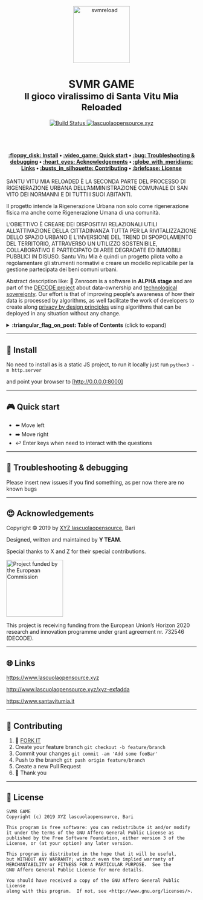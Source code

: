 <p align="center">
  <a href="https://www.dyne.org">
    <img alt="svmreload" src="http://www.lascuolaopensource.xyz/content/2-xyz-exfadda/svmreload.jpg" width="150" />
  </a>
</p>

<h1 align="center">
  SVMR GAME</br>
  <sub>Il gioco viralissimo di Santa Vitu Mia Reloaded</sub>
</h1>
  
<p align="center">
  <a href="https://travis-ci.com/DECODEproject/{project_name}">
    <img src="https://travis-ci.com/DECODEproject/{project_name}.svg?branch=master" alt="Build Status">
  </a>
  <a href="https://dyne.org">
    <img src="https://img.shields.io/badge/%3C%2F%3E%20with%20%E2%9D%A4%20by-SOS-red.svg" alt="lascuolaopensource.xyz">
  </a>
</p>

<br><br>

<h4 align="center">
  <a href="#floppy_disk-install">:floppy_disk: Install</a>
  <span> • </span>
  <a href="#video_game-quick-start">:video_game: Quick start</a>
  <span> • </span>
  <a href="#bug-troubleshooting--debugging">:bug: Troubleshooting & debugging</a>
  <span> • </span>
  <a href="#heart_eyes-acknowledgements">:heart_eyes: Acknowledgements</a>
  <span> • </span>
  <a href="#globe_with_meridians-links">:globe_with_meridians: Links</a>
  <span> • </span>
  <a href="#busts_in_silhouette-contributing">:busts_in_silhouette: Contributing</a>
  <span> • </span>
  <a href="#briefcase-license">:briefcase: License</a>
</h4>


SANTU VITU MIA RELOADED È LA SECONDA PARTE DEL PROCESSO DI RIGENERAZIONE URBANA DELL’AMMINISTRAZIONE COMUNALE DI SAN VITO DEI NORMANNI E DI TUTTI I SUOI ABITANTI.

Il progetto intende la Rigenerazione Urbana non solo come rigenerazione fisica ma anche come Rigenerazione Umana di una comunità.

L’OBIETTIVO È CREARE DEI DISPOSITIVI RELAZIONALI UTILI ALL’ATTIVAZIONE DELLA CITTADINANZA TUTTA PER LA RIVITALIZZAZIONE DELLO SPAZIO URBANO E L’INVERSIONE DEL TREND DI SPOPOLAMENTO DEL TERRITORIO, ATTRAVERSO UN UTILIZZO SOSTENIBILE, COLLABORATIVO E PARTECIPATO DI AREE DEGRADATE ED IMMOBILI PUBBLICI IN DISUSO.
Santu Vitu Mia è quindi un progetto pilota volto a regolamentare gli strumenti normativi e creare un modello replicabile per la gestione partecipata dei beni comuni urbani.



Abstract description like: :construction: Zenroom is a software in **ALPHA stage** and are part of the [DECODE project](https://decodeproject.eu) about data-ownership and [technological sovereignty](https://www.youtube.com/watch?v=RvBRbwBm_nQ). Our effort is that of improving people's awareness of how their data is processed by algorithms, as well facilitate the work of developers to create along [privacy by design principles](https://decodeproject.eu/publications/privacy-design-strategies-decode-architecture) using algorithms that can be deployed in any situation without any change.


<details>
 <summary><strong>:triangular_flag_on_post: Table of Contents</strong> (click to expand)</summary>

* [Install](#floppy_disk-install)
* [Quick start](#video_game-quick-start)
* [Troubleshooting & debugging](#bug-troubleshooting--debugging)
* [Acknowledgements](#heart_eyes-acknowledgements)
* [Links](#globe_with_meridians-links)
* [Contributing](#busts_in_silhouette-contributing)
* [License](#briefcase-license)
</details>

***
## :floppy_disk: Install
No need to install as is a static JS project, to run it locally just run 
```python3 -m http.server```

and point your browser to [http://0.0.0.0:8000]

***
## :video_game: Quick start

* :arrow_left: Move left
* :arrow_right: Move right
* :leftwards_arrow_with_hook: Enter keys when need to interact with the questions


***
## :bug: Troubleshooting & debugging

Please insert new issues if you find something, as per now there are no known bugs

***
## :heart_eyes: Acknowledgements

Copyright :copyright: 2019 by [XYZ lascuolaopensource](https://www.lascuolaopensource.xyz), Bari

Designed, written and maintained by **Y TEAM**.

Special thanks to X and Z for their special contributions.

<img src="https://zenroom.dyne.org/img/ec_logo.png" width="150" alt="Project funded by the European Commission">

This project is receiving funding from the European Union’s Horizon 2020 research and innovation programme under grant agreement nr. 732546 (DECODE).


***
## :globe_with_meridians: Links

https://www.lascuolaopensource.xyz

http://www.lascuolaopensource.xyz/xyz-exfadda

https://www.santavitumia.it


***
## :busts_in_silhouette: Contributing

1.  :twisted_rightwards_arrows: [FORK IT](../../fork)
2.  Create your feature branch `git checkout -b feature/branch`
3.  Commit your changes `git commit -am 'Add some fooBar'`
4.  Push to the branch `git push origin feature/branch`
5.  Create a new Pull Request
6.  :pray: Thank you


***
## :briefcase: License
    SVMR GAME
    Copyright (c) 2019 XYZ lascuolaopensource, Bari

    This program is free software: you can redistribute it and/or modify
    it under the terms of the GNU Affero General Public License as
    published by the Free Software Foundation, either version 3 of the
    License, or (at your option) any later version.

    This program is distributed in the hope that it will be useful,
    but WITHOUT ANY WARRANTY; without even the implied warranty of
    MERCHANTABILITY or FITNESS FOR A PARTICULAR PURPOSE.  See the
    GNU Affero General Public License for more details.

    You should have received a copy of the GNU Affero General Public License
    along with this program.  If not, see <http://www.gnu.org/licenses/>.